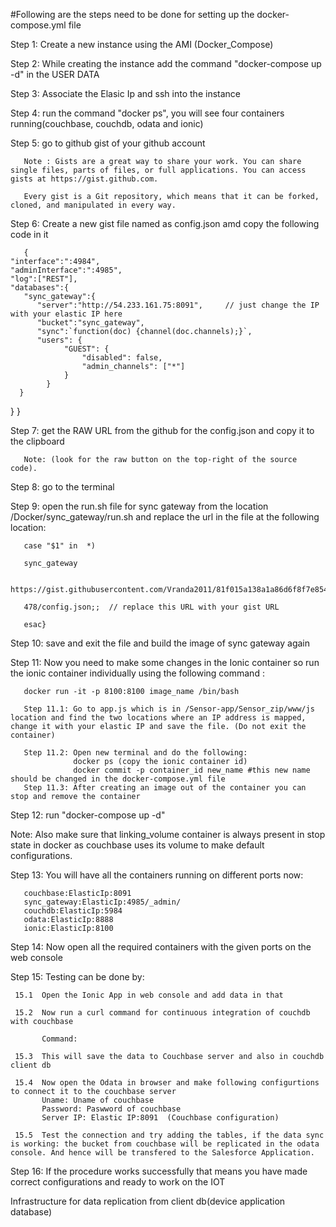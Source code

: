 #Following are the steps need to be done for setting up the docker-compose.yml file

Step 1: Create a new instance using the AMI (Docker_Compose)

Step 2: While creating the instance add the command "docker-compose up -d" in the USER DATA

Step 3: Associate the Elasic Ip and ssh into the instance 

Step 4: run the command "docker ps", you will see four containers running(couchbase, couchdb, odata and ionic)

Step 5: go to github gist of your github account

       Note : Gists are a great way to share your work. You can share single files, parts of files, or full applications. You can access gists at https://gist.github.com.

       Every gist is a Git repository, which means that it can be forked, cloned, and manipulated in every way.

Step 6: Create a new gist file named as config.json amd copy the following code in it

       { 
    "interface":":4984", 
    "adminInterface":":4985", 
    "log":["REST"], 
    "databases":{ 
       "sync_gateway":{ 
          "server":"http://54.233.161.75:8091",     // just change the IP with your elastic IP here
          "bucket":"sync_gateway", 
          "sync":`function(doc) {channel(doc.channels);}`,
          "users": {
                "GUEST": {
                    "disabled": false,
                    "admin_channels": ["*"]
                }
            }
      } 
   } 
 } 

Step 7: get the RAW URL from the github for the config.json and copy it to the clipboard

       Note: (look for the raw button on the top-right of the source code).

Step 8: go to the terminal 

Step 9: open the run.sh file for sync gateway from the location /Docker/sync_gateway/run.sh and replace the url in the file at the following location:

       case "$1" in  *)   
       
       sync_gateway 
       
       https://gist.githubusercontent.com/Vranda2011/81f015a138a1a86d6f8f7e854743d25d/raw/047c32c99323fb86374df355bf5099434deab
       
       478/config.json;;  // replace this URL with your gist URL 
       
       esac}
        

Step 10: save and exit the file and build the image of sync gateway again 

Step 11: Now you need to make some changes in the Ionic container so run the ionic container individually using the following command :

       docker run -it -p 8100:8100 image_name /bin/bash
       
       Step 11.1: Go to app.js which is in /Sensor-app/Sensor_zip/www/js location and find the two locations where an IP address is mapped, change it with your elastic IP and save the file. (Do not exit the container)
        
       Step 11.2: Open new terminal and do the following:
                  docker ps (copy the ionic container id)
                  docker commit -p container_id new_name #this new name should be changed in the docker-compose.yml file
       Step 11.3: After creating an image out of the container you can stop and remove the container          

Step 12: run "docker-compose up -d"

Note: Also make sure that linking_volume container is always present in stop state in docker as couchbase 
      uses its volume to make default configurations.
      
Step 13: You will have all the containers running on different ports now:

       couchbase:ElasticIp:8091
       sync_gateway:ElasticIp:4985/_admin/
       couchdb:ElasticIp:5984
       odata:ElasticIp:8888
       ionic:ElasticIp:8100
        
Step 14: Now open all the required containers with the given ports on the web console 

Step 15: Testing can be done by:

     15.1  Open the Ionic App in web console and add data in that
     
     15.2  Now run a curl command for continuous integration of couchdb with couchbase 
     
           Command: 
           
     15.3  This will save the data to Couchbase server and also in couchdb client db
     
     15.4  Now open the Odata in browser and make following configurtions to connect it to the couchbase server
           Uname: Uname of couchbase 
           Password: Paswword of couchbase
           Server IP: Elastic IP:8091  (Couchbase configuration)
           
     15.5  Test the connection and try adding the tables, if the data sync is working: the bucket from couchbase will be replicated in the odata console. And hence will be transfered to the Salesforce Application.
     
 Step 16: If the procedure works successfully that means you have made correct configurations and ready to work on the IOT 
 
 Infrastructure for data replication from client db(device application database) 
      


